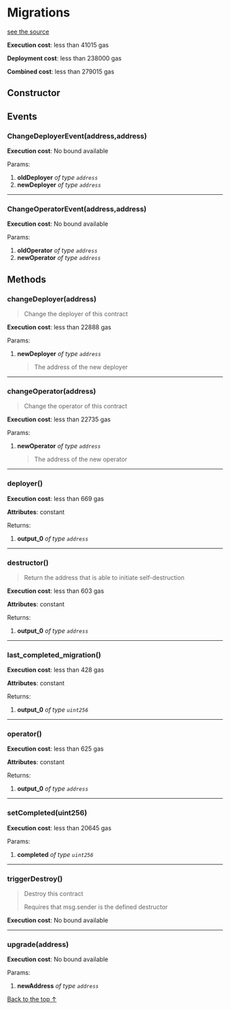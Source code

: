 # Migrations
[see the source](git+https://github.com/hubiinetwork/nahmii-contracts/tree/master/contracts/Migrations.sol)


**Execution cost**: less than 41015 gas

**Deployment cost**: less than 238000 gas

**Combined cost**: less than 279015 gas

## Constructor




## Events
### ChangeDeployerEvent(address,address)


**Execution cost**: No bound available


Params:

1. **oldDeployer** *of type `address`*
2. **newDeployer** *of type `address`*

--- 
### ChangeOperatorEvent(address,address)


**Execution cost**: No bound available


Params:

1. **oldOperator** *of type `address`*
2. **newOperator** *of type `address`*


## Methods
### changeDeployer(address)
>
>Change the deployer of this contract


**Execution cost**: less than 22888 gas


Params:

1. **newDeployer** *of type `address`*

    > The address of the new deployer



--- 
### changeOperator(address)
>
>Change the operator of this contract


**Execution cost**: less than 22735 gas


Params:

1. **newOperator** *of type `address`*

    > The address of the new operator



--- 
### deployer()


**Execution cost**: less than 669 gas

**Attributes**: constant



Returns:


1. **output_0** *of type `address`*

--- 
### destructor()
>
>Return the address that is able to initiate self-destruction


**Execution cost**: less than 603 gas

**Attributes**: constant



Returns:


1. **output_0** *of type `address`*

--- 
### last_completed_migration()


**Execution cost**: less than 428 gas

**Attributes**: constant



Returns:


1. **output_0** *of type `uint256`*

--- 
### operator()


**Execution cost**: less than 625 gas

**Attributes**: constant



Returns:


1. **output_0** *of type `address`*

--- 
### setCompleted(uint256)


**Execution cost**: less than 20645 gas


Params:

1. **completed** *of type `uint256`*


--- 
### triggerDestroy()
>
>Destroy this contract
>
> Requires that msg.sender is the defined destructor


**Execution cost**: No bound available




--- 
### upgrade(address)


**Execution cost**: No bound available


Params:

1. **newAddress** *of type `address`*


[Back to the top ↑](#migrations)

